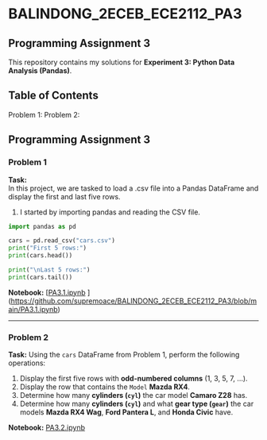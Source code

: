 # BALINDONG_2ECEB_ECE2112_PA3
## Programming Assignment 3  

This repository contains my solutions for **Experiment 3: Python Data Analysis (Pandas)**.

## Table of Contents  
Problem 1: 
Problem 2: 

## Programming Assignment 3  

### Problem 1  
**Task:**  
In this project, we are tasked to load a .csv file into a Pandas DataFrame and display the first and last five rows.
1. I started by importing pandas and reading the CSV file.
```python
import pandas as pd  

cars = pd.read_csv("cars.csv")  
print("First 5 rows:")  
print(cars.head())  

print("\nLast 5 rows:")  
print(cars.tail())  
```

**Notebook:** [[PA3.1.ipynb](./PA3.1.ipynb) ](https://github.com/supremoace/BALINDONG_2ECEB_ECE2112_PA3/blob/main/PA3.1.ipynb) 

---

### Problem 2  
**Task:** Using the `cars` DataFrame from Problem 1, perform the following operations:  
1. Display the first five rows with **odd-numbered columns** (1, 3, 5, 7, …).  
2. Display the row that contains the `Model` **Mazda RX4**.  
3. Determine how many **cylinders (`cyl`)** the car model **Camaro Z28** has.  
4. Determine how many **cylinders (`cyl`)** and what **gear type (`gear`)** the car models **Mazda RX4 Wag**, **Ford Pantera L**, and **Honda Civic** have.  

**Notebook:** [PA3.2.ipynb](./PA3.2.ipynb)  
